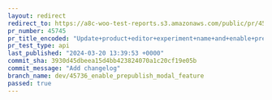 ```yaml
---
layout: redirect
redirect_to: https://a8c-woo-test-reports.s3.amazonaws.com/public/pr/45745/api/index.html
pr_number: 45745
pr_title_encoded: "Update+product+editor+experiment+name+and+enable+pre-publish+panel+by+default"
pr_test_type: api
last_published: "2024-03-20 13:39:53 +0000"
commit_sha: 3930d45dbeea15d4bb423824070a1c20cf19e05b
commit_message: "Add changelog"
branch_name: dev/45736_enable_prepublish_modal_feature
passed: true
---
```

